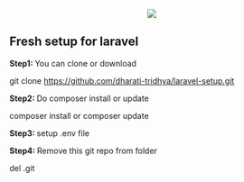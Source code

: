 <p align="center"><img src="https://laravel.com/assets/img/components/logo-laravel.svg"></p>

## Fresh setup for laravel

<b> Step1: </b> You can clone or download

git clone https://github.com/dharati-tridhya/laravel-setup.git

<b> Step2: </b> Do composer install or update

composer install or
composer update

<b> Step3: </b> setup .env file

<b> Step4: </b> Remove this git repo from folder

del .git
